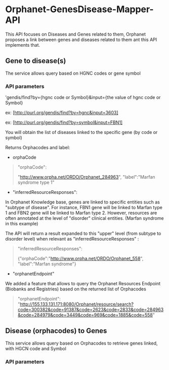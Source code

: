 # Orphanet-GenesDisease-Mapper-API
This API focuses on Diseases and  Genes related to them, Orphanet proposes a link between genes and diseases related to them ant this API implements that.

## Gene to disease(s)
The service allows query based on HGNC codes or gene symbol

### API parameters
'gendis/find?by={hgnc code or Symbol}&input={the value of hgnc code or Symbol}

ex: [http://purl.org/gendis/find?by=hgnc&input=3603]

ex: [http://purl.org/gendis/find?by=symbol&input=FBN1] 

You will obtain the list of diseases linked to the specific gene (by code or symbol)

Returns Orphacodes and label:
* orphaCode

> "orphaCode":
>
> "http://www.orpha.net/ORDO/Orphanet_284963",
> "label":"Marfan syndrome type 1"

* "inferredResourceResponses": 

In Orphanet Knowledge base, genes are linked to specific entities such as "subtype of disease". For instance, FBN1 gene will be linked to Marfan type 1 and FBN2 gene will be linked to Marfan type 2. However, resources are often annotated at the level of "disorder" clinical entities. (Marfan syndrome in this example)

The API will return a result expanded to this "upper" level (from subtype to disorder level) when relevant as "inferredResourceResponses" :

> "inferredResourceResponses":
>
> {"orphaCode":"http://www.orpha.net/ORDO/Orphanet_558",
> "label":"Marfan syndrome"}

* "orphanetEndpoint"

We added a feature that allows to query the Orphanet Resources Endpoint (Biobanks and Registries) based on the returned list of Orphacodes
> "orphanetEndpoint": "http://155.133.131.171:8080/Orphanet/resource/search?code=300382&code=91387&code=2623&code=2833&code=284963&code=284979&code=3449&code=969&code=1885&code=558"

## Disease (orphacodes) to Genes
This service allows query based on Orphacodes to retrieve genes linked, with HGCN code and Symbol

### API parameters
